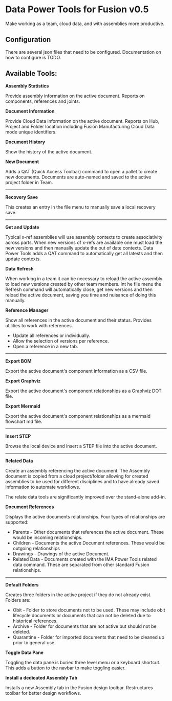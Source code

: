 # Data Power Tools for Fusion v0.5

Make working as a team, cloud data, and with assemblies more productive.

## Configuration

There are several json files that need to be configured. Documentation on how to configure is TODO.

## Available Tools:

**Assembly Statistics**

Provide assembly information on the active document. Reports on components, references and joints.

**Document Information**

Provide Cloud Data information on the active document. Reports on Hub, Project and Folder location including Fusion Manufacturing Cloud Data mode unique identifiers.

**Document History**

Show the history of the active document.

**New Document**

Adds a QAT (Quick Access Toolbar) command to open a pallet to create new documents. Documents are auto-named and saved to the active project folder in Team.

---

**Recovery Save**

This creates an entry in the file menu to manually save a local recovery save.

---

**Get and Update**

Typical x-ref assemblies will use assembly contexts to create associativity across parts. When new versions of x-refs are available one must load the new versions and then manually update the out of date contexts. Data Power Tools adds a QAT command to automatically get all latests and then update contexts.

**Data Refresh**

When working in a team it can be necessary to reload the active assembly to load new versions created by other team members. Int he file menu the Refresh command will automatically close, get new versions and then reload the active document, saving you time and nuisance of doing this manually.

**Reference Manager**

Show all references in the active document and their status. Provides utilities to work with references.

- Update all references or individually.
- Allow the selection of versions per reference.
- Open a reference in a new tab.

---

**Export BOM**

Export the active document's component information as a CSV file.

**Export Graphviz**

Export the active document's component relationships as a Graphviz DOT file.

**Export Mermaid**

Export the active document's component relationships as a mermaid flowchart md file.

---

**Insert STEP**

Browse the local device and insert a STEP file into the active document.

---

**Related Data**

Create an assembly referencing the active document. The Assembly document is copied from a cloud project/folder allowing for created assemblies to be used for different disciplines and to have already saved information to automate workflows.

The relate data tools are significantly improved over the stand-alone add-in.

**Document References**

Displays the active documents relationships. Four types of relationships are supported:

- Parents - Other documents that references the active document. These would be incoming relationships.
- Children - Documents the active Document references. These would be outgoing relationships
- Drawings - Drawings of the active Document.
- Related Data - Documents created with the IMA Power Tools related data command. These are separated from other standard Fusion relationships.

---

**Default Folders**

Creates three folders in the active project if they do not already exist. Folders are:

- Obit - Folder to store documents not to be used. These may include obit lifecycle documents or documents that can not be deleted due to historical references.
- Archive - Folder for documents that are not active but should not be deleted.
- Quarantine - Folder for imported documents that need to be cleaned up prior to general use.
  
**Toggle Data Pane**

Toggling the data pane is buried three level menu or a keyboard shortcut. This adds a button to the navbar to make toggling easier.

**Install a dedicated Assembly Tab**

Installs a new Assembly tab in the Fusion design toolbar. Restructures toolbar for better design workflows.  
